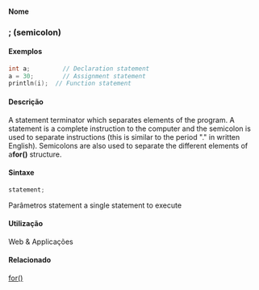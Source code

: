 
#### Nome
### ; (semicolon)

#### Exemplos
```pde
int a;         // Declaration statement 
a = 30;        // Assignment statement 
println(i);  // Function statement 

```

#### Descrição

	
A statement terminator which separates elements of the program. A statement is a complete instruction to the computer and the semicolon is used to separate instructions (this is similar to the period "." in written English). Semicolons are also used to separate the different elements of a**for()** structure.

#### Sintaxe
```pde
statement;

```
Parâmetros
statement
a single statement to execute

#### Utilização

	
Web & Applicações

#### Relacionado

[for()](for_)
